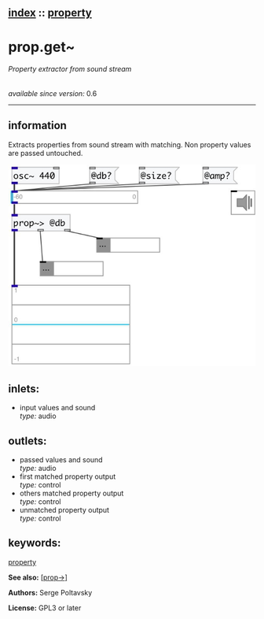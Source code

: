 [index](index.html) :: [property](category_property.html)
---

# prop.get~

###### Property extractor from sound stream

*available since version:* 0.6

---


## information
Extracts properties from sound stream with matching. Non property values are
            passed untouched.



[![example](../examples/img/prop.get~.jpg)](../examples/pd/prop.get~.pd)









## inlets:

* input values and sound<br>
_type:_ audio



## outlets:

* passed values and sound<br>
_type:_ audio
* first matched property output<br>
_type:_ control
* others matched property output<br>
_type:_ control
* unmatched property output<br>
_type:_ control



## keywords:

[property](keywords/property.html)



**See also:**
[\[prop-&gt;\]](prop-%3E.html)




**Authors:** Serge Poltavsky




**License:** GPL3 or later





